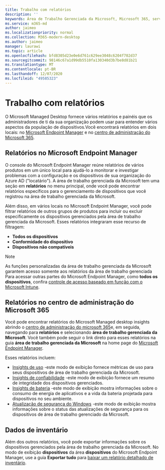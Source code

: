 ```yaml
---
title: Trabalho com relatórios
description: ''
keywords: Área de Trabalho Gerenciada da Microsoft, Microsoft 365, serviço, documentação
ms.service: m365-md
author: jaimeo
ms.localizationpriority: normal
ms.collection: M365-modern-desktop
ms.author: jaimeo
manager: laurawi
ms.topic: article
ms.openlocfilehash: bfd8305d23e0e6d761c629ee3048c6204f702d37
ms.sourcegitcommit: 98146c67a1d99db5510fa130340d3b7be8d81b21
ms.translationtype: MT
ms.contentlocale: pt-BR
ms.lasthandoff: 12/07/2020
ms.locfileid: "49585323"
---
```

# <a name="work-with-reports"></a>Trabalho com relatórios

O Microsoft Managed Desktop fornece vários relatórios e painéis que os administradores de ti da sua organização podem usar para entender vários aspectos da população de dispositivos.Você encontrará relatórios em dois locais: no [Microsoft Endpoint Manager](https://endpoint.microsoft.com) e no [centro de administração do Microsoft 365](https://admin.microsoft.com/adminportal/home?previewoff=false#/microsoftmanageddesktop). 

## <a name="reports-in-microsoft-endpoint-manager"></a>Relatórios no Microsoft Endpoint Manager

O console do Microsoft Endpoint Manager reúne relatórios de vários produtos em um único local para ajudá-lo a monitorar e investigar problemas com a configuração e os dispositivos de sua organização do Azure AD ("locatário"). A área de trabalho gerenciada da Microsoft tem uma seção em **relatórios** no menu principal, onde você pode encontrar relatórios específicos para o gerenciamento de dispositivos que você registrou na área de trabalho gerenciada da Microsoft.

Além disso, em vários locais no Microsoft Endpoint Manager, você pode filtrar relatórios de outros grupos de produtos para incluir ou excluir especificamente os dispositivos gerenciados pela área de trabalho gerenciada da Microsoft. Esses relatórios integraram esse recurso de filtragem:

- **Todos os dispositivos**
- **Conformidade do dispositivo**
- **Dispositivos não compatíveis**

> [!NOTE]
> As funções personalizadas da área de trabalho gerenciada da Microsoft garantem acesso somente aos relatórios da área de trabalho gerenciada Para acessar outras partes do Microsoft Endpoint Manager, como **todos os dispositivos**, confira [controle de acesso baseado em função com o Microsoft Intune](https://docs.microsoft.com/mem/intune/fundamentals/role-based-access-control). 

## <a name="reports-in-microsoft-365-admin-center"></a>Relatórios no centro de administração do Microsoft 365

Você pode encontrar relatórios do Microsoft Managed desktop insights abrindo o [centro de administração do microsoft 365](https://admin.microsoft.com/adminportal/home?previewoff=false#/microsoftmanageddesktop)e, em seguida, navegando para **relatórios** e selecionando **área de trabalho gerenciada da Microsoft**. Você também pode seguir o link direto para esses relatórios na guia **área de trabalho gerenciada da Microsoft** na home page do [Microsoft Endpoint Manager](https://endpoint.microsoft.com). 

Esses relatórios incluem: 

- [Insights de uso](usage-insights.md) -este modo de exibição fornece métricas de uso para seus dispositivos de área de trabalho gerenciada da Microsoft.
- [Insights de confiabilidade](reliability-insights.md) -este modo de exibição fornece um resumo de integridade dos dispositivos gerenciados.
- [Insights de bateria](battery-insights.md) -este modo de exibição mostra informações sobre o consumo de energia de aplicativos e a vida da bateria projetada para dispositivos no seu ambiente.
- [Atualização de segurança do Windows](security-update-insights.md) -este modo de exibição mostra informações sobre o status das atualizações de segurança para os dispositivos de área de trabalho gerenciado da Microsoft.

 ## <a name="inventory-data"></a>Dados de inventário

Além dos outros relatórios, você pode exportar informações sobre os dispositivos gerenciados pela área de trabalho gerenciada da Microsoft. No modo de exibição **dispositivos** da área **dispositivos** do Microsoft Endpoint Manager, use a guia **Exportar tudo** para [baixar um relatório detalhado de inventário](device-inventory-report.md).